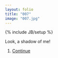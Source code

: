 ```yaml
---
layout: folio
title: "007"
image: "007.jpg"
---
```

{% include JB/setup %}

<div class="copy">
	<p>Look, a shadow of me!</p>
</div>

<div class="choice">
	<ol>
		<li><a href="001.html">Continue</a></li>
	</ol>
</div>